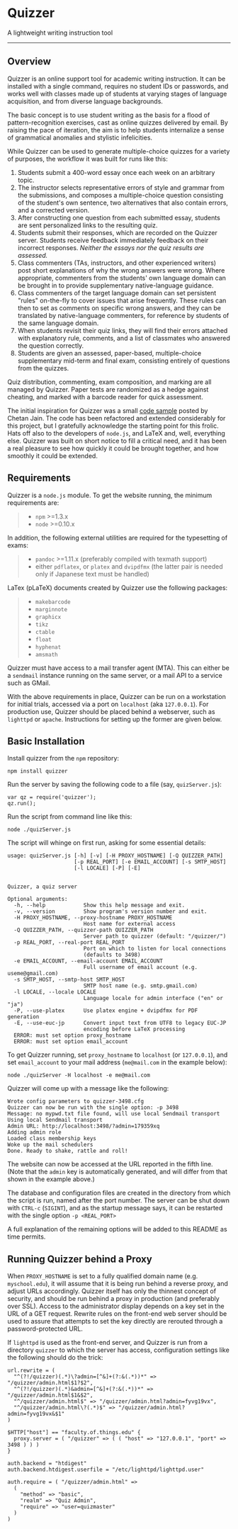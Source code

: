 # Quizzer

A lightweight writing instruction tool

--------------------

## Overview

Quizzer is an online support tool for academic writing instruction.
It can be installed with a single command, requires no student IDs or
passwords, and works well with classes made up of students at varying
stages of language acquisition, and from diverse language backgrounds.

The basic concept is to use student writing as the basis for a flood
of pattern-recognition exercises, cast as online quizzes delivered by
email.  By raising the pace of iteration, the aim is to help students
internalize a sense of grammatical anomalies and stylistic
infelicities.

While Quizzer can be used to generate multiple-choice quizzes for
a variety of purposes, the workflow it was built for runs like this:

1. Students submit a 400-word essay once each week on an arbitrary
   topic.
2. The instructor selects representative errors of style and grammar
   from the submissions, and composes a multiple-choice question
   consisting of the student's own sentence, two alternatives that
   also contain errors, and a corrected version.
3. After constructing one question from each submitted essay, students
   are sent personalized links to the resulting quiz.
4. Students submit their responses, which are recorded on the Quizzer
   server. Students receive feedback immediately feedback on their
   incorrect responses. *Neither the essays nor the quiz results are
   assessed.*
5. Class commenters (TAs, instructors, and other experienced writers)
   post short explanations of why the wrong answers were wrong. Where
   appropriate, commenters from the students' own language domain can
   be brought in to provide supplementary native-language guidance.
6. Class commenters of the target language domain can set persistent
   "rules" on-the-fly to cover issues that arise frequently. These
   rules can then to set as comments on specific wrong answers, and
   they can be translated by native-language commenters, for reference
   by students of the same language domain.
7. When students revisit their quiz links, they will find
   their errors attached with explanatory rule, comments, and a list
   of classmates who answered the question correctly.
8. Students are given an assessed, paper-based, multiple-choice
   supplementary mid-term and final exam, consisting entirely of
   questions from the quizzes.

Quiz distribution, commenting, exam composition, and marking are all
managed by Quizzer. Paper tests are randomized as a hedge against
cheating, and marked with a barcode reader for quick assessment.

The initial inspiration for Quizzer was a small [code
sample](http://chetan0389.blogspot.jp/2013/06/quiz-using-htmlcss-jquery-xml-javascript.html)
posted by Chetan Jain. The code has been refactored and extended
considerably for this project, but I gratefully acknowledge the
starting point for this frolic. Hats off also to the developers of
`node.js`, and LaTeX and, well, everything else. Quizzer was built on
short notice to fill a critical need, and it has been a real pleasure
to see how quickly it could be brought together, and how smoothly
it could be extended.

## Requirements

Quizzer is a `node.js` module. To get the website running, the
minimum requirements are:

> * `npm` >=1.3.x
> * `node` >=0.10.x

In addition, the following external utilities are required
for the typesetting of exams:

> * `pandoc` >=1.11.x (preferably compiled with texmath support)
> * either `pdflatex`, or `platex` and `dvipdfmx` (the latter pair is needed
>   only if Japanese text must be handled)

LaTex (pLaTeX) documents created by Quizzer use the following
packages:

> * `makebarcode`
> * `marginnote`
> * `graphicx`
> * `tikz`
> * `ctable`
> * `float`
> * `hyphenat`
> * `amsmath`

Quizzer must have access to a mail transfer agent (MTA). This can
either be a `sendmail` instance running on the same server, or a mail
API to a service such as GMail.

With the above requirements in place, Quizzer can be run on a
workstation for initial trials, accessed via a port on `localhost`
(aka `127.0.0.1`). For production use, Quizzer should be placed behind
a webserver, such as `lighttpd` or `apache`. Instructions for setting
up the former are given below.

## Basic Installation

Install quizzer from the `npm` repository:

    npm install quizzer

Run the server by saving the following code to a file (say, `quizServer.js`):

    var qz = require('quizzer');
    qz.run();

Run the script from command line like this:

    node ./quizServer.js

The script will whinge on first run, asking for some essential
details:

    usage: quizServer.js [-h] [-v] [-H PROXY_HOSTNAME] [-Q QUIZZER_PATH]
                         [-p REAL_PORT] [-e EMAIL_ACCOUNT] [-s SMTP_HOST]
                         [-l LOCALE] [-P] [-E]
                         
    
    Quizzer, a quiz server
    
    Optional arguments:
      -h, --help            Show this help message and exit.
      -v, --version         Show program's version number and exit.
      -H PROXY_HOSTNAME, --proxy-hostname PROXY_HOSTNAME
                            Host name for external access
      -Q QUIZZER_PATH, --quizzer-path QUIZZER_PATH
                            Server path to quizzer (default: "/quizzer/")
      -p REAL_PORT, --real-port REAL_PORT
                            Port on which to listen for local connections
                            (defaults to 3498)
      -e EMAIL_ACCOUNT, --email-account EMAIL_ACCOUNT
                            Full username of email account (e.g. useme@gmail.com)
      -s SMTP_HOST, --smtp-host SMTP_HOST
                            SMTP host name (e.g. smtp.gmail.com)
      -l LOCALE, --locale LOCALE
                            Language locale for admin interface ("en" or "ja")
      -P, --use-platex      Use platex engine + dvipdfmx for PDF generation
      -E, --use-euc-jp      Convert input text from UTF8 to legacy EUC-JP 
                            encoding before LaTeX processing
      ERROR: must set option proxy_hostname
      ERROR: must set option email_account

To get Quizzer running, set `proxy_hostname` to `localhost` (or `127.0.0.1`), and
set `email_account` to your mail address (`me@mail.com` in the example below):

    node ./quizServer -H localhost -e me@mail.com

Quizzer will come up with a message like the following:

    Wrote config parameters to quizzer-3498.cfg
    Quizzer can now be run with the single option: -p 3498
    Message: no mypwd.txt file found, will use local Sendmail transport
    Using local Sendmail transport
    Admin URL: http://localhost:3498/?admin=179359xq
    Adding admin role
    Loaded class membership keys
    Woke up the mail schedulers
    Done. Ready to shake, rattle and roll!

The website can now be accessed at the URL reported in the fifth line.
(Note that the `admin` key is automatically generated, and will differ
from that shown in the example above.)

The database and configuration files are created in the directory from
which the script is run, named after the port number. The server can
be shut down with `CTRL-c` (`SIGINT`), and as the startup message
says, it can be restarted with the single option `-p <REAL_PORT>`

A full explanation of the remaining options will be added to this
README as time permits.

## Running Quizzer behind a Proxy

When `PROXY_HOSTNAME` is set to a fully qualified domain name
(e.g. `myschool.edu`), it will assume that it is being run behind a
reverse proxy, and adjust URLs accordingly. Quizzer itself has only
the thinnest concept of security, and should be run behind a proxy in
production (and preferably over SSL). Access to the administrator
display depends on a key set in the URL of a GET request. Rewrite
rules on the front-end web server should be used to assure that
attempts to set the key directly are rerouted through a
password-protected URL.

If `lighttpd` is used as the front-end server, and Quizzer is run from
a directory `quizzer` to which the server has access, configuration
settings like the following should do the trick:

    url.rewrite = (
      "^(?!/quizzer)(.*)\?admin=[^&]+(?:&(.*))*" => "/quizzer/admin.html$1?$2",
      "^(?!/quizzer)(.*)&admin=[^&]+(?:&(.*))*" => "/quizzer/admin.html$1&$2",
      "^/quizzer/admin.html$" => "/quizzer/admin.html?admin=fyvg19vx",
      "^/quizzer/admin.html\?(.*)$" => "/quizzer/admin.html?admin=fyvg19vx&$1"
    )
    
    $HTTP["host"] == "faculty.of.things.edu" {
      proxy.server = ( "/quizzer" => ( ( "host" => "127.0.0.1", "port" => 3498 ) ) )
    }
    
    auth.backend = "htdigest"
    auth.backend.htdigest.userfile = "/etc/lighttpd/lighttpd.user"
    
    auth.require = ( "/quizzer/admin.html" =>
      (
        "method" => "basic",
        "realm" => "Quiz Admin",
        "require" => "user=quizmaster"
      )
    )
    
